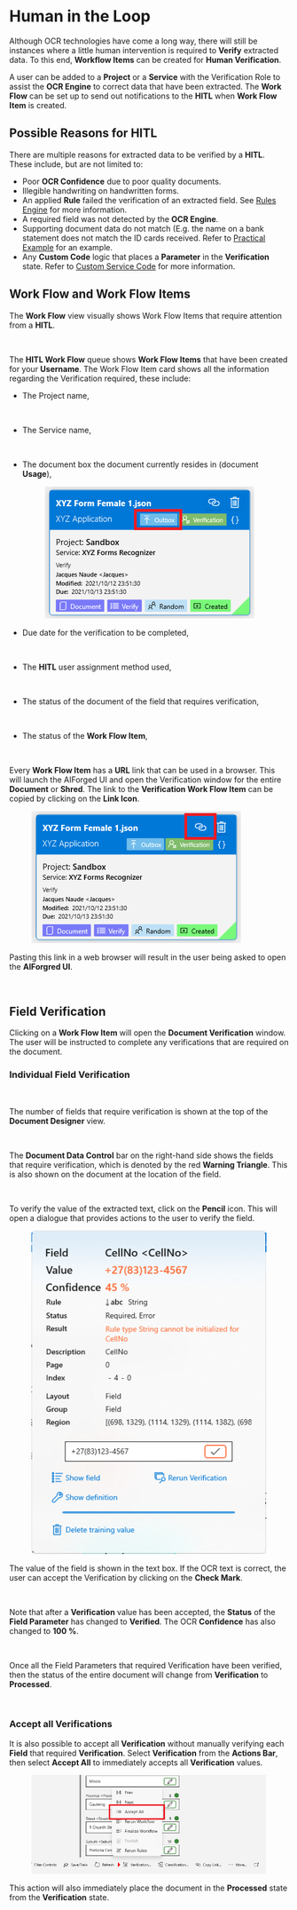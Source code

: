 # Human in the Loop

Although OCR technologies have come a long way, there will still be instances where a little human intervention is required to **Verify** extracted data. To this end, **Workflow Items** can be created for **Human Verification**.

A user can be added to a **Project** or a **Service** with the Verification Role to assist the **OCR Engine** to correct data that have been extracted. The **Work Flow** can be set up to send out notifications to the **HITL** when **Work Flow Item** is created.

## Possible Reasons for HITL

There are multiple reasons for extracted data to be verified by a **HITL**. These include, but are not limited to:

* Poor **OCR Confidence** due to poor quality documents.
* Illegible handwriting on handwritten forms.
* An applied **Rule** failed the verification of an extracted field. See [Rules Engine](broken-reference) for more information.
* A required field was not detected by the **OCR Engine**.
* Supporting document data do not match (E.g. the name on a bank statement does not match the ID cards received. Refer to [Practical Example](practical-examples/credit-application-process-accept-or-reject-the-application.md) for an example.
* Any **Custom Code** logic that places a **Parameter** in the **Verification** state. Refer to [Custom Service Code](../custom-service-code/) for more information.

## Work Flow and Work Flow Items

The **Work Flow** view visually shows Work Flow Items that require attention from a **HITL**.

<figure><img src="../.gitbook/assets/image (152).png" alt=""><figcaption></figcaption></figure>

The **HITL Work Flow** queue shows **Work Flow Items** that have been created for your **Username**. The Work Flow Item card shows all the information regarding the Verification required, these include:

*   The Project name,

    <figure><img src="../.gitbook/assets/image (165).png" alt=""><figcaption></figcaption></figure>
*   The Service name,

    <figure><img src="../.gitbook/assets/image (3) (9).png" alt=""><figcaption></figcaption></figure>
*   The document box the document currently resides in (document **Usage**),

    <figure><img src="../.gitbook/assets/image (58) (1) (1).png" alt=""><figcaption></figcaption></figure>
*   Due date for the verification to be completed,

    <figure><img src="../.gitbook/assets/image (54) (3).png" alt=""><figcaption></figcaption></figure>
*   The **HITL** user assignment method used,

    <figure><img src="../.gitbook/assets/image (12) (4).png" alt=""><figcaption></figcaption></figure>
*   The status of the document of the field that requires verification,

    <figure><img src="../.gitbook/assets/image (9) (4).png" alt=""><figcaption></figcaption></figure>
*   The status of the **Work Flow Item**,

    <figure><img src="../.gitbook/assets/image (13) (4).png" alt=""><figcaption></figcaption></figure>

Every **Work Flow Item** has a **URL** link that can be used in a browser. This will launch the AIForged UI and open the Verification window for the entire **Document** or **Shred**. The link to the **Verification Work Flow Item** can be copied by clicking on the **Link Icon**.

<figure><img src="../.gitbook/assets/image (45) (1) (1).png" alt=""><figcaption></figcaption></figure>

Pasting this link in a web browser will result in the user being asked to open the **AIForgred UI**.

<figure><img src="../.gitbook/assets/image (168).png" alt=""><figcaption></figcaption></figure>

## Field Verification

Clicking on a **Work Flow Item** will open the **Document Verification** window. The user will be instructed to complete any verifications that are required on the document.

### Individual Field Verification

<figure><img src="../.gitbook/assets/image (184).png" alt=""><figcaption></figcaption></figure>

The number of fields that require verification is shown at the top of the **Document Designer** view.

<figure><img src="../.gitbook/assets/image (208).png" alt=""><figcaption></figcaption></figure>

The **Document Data Control** bar on the right-hand side shows the fields that require verification, which is denoted by the red **Warning Triangle**. This is also shown on the document at the location of the field.

<figure><img src="../.gitbook/assets/image (21) (5).png" alt=""><figcaption></figcaption></figure>

To verify the value of the extracted text, click on the **Pencil** icon. This will open a dialogue that provides actions to the user to verify the field.

<figure><img src="../.gitbook/assets/image (43) (1) (1).png" alt=""><figcaption></figcaption></figure>

The value of the field is shown in the text box. If the OCR text is correct, the user can accept the Verification by clicking on the **Check Mark**.

<figure><img src="../.gitbook/assets/image (15) (4).png" alt=""><figcaption></figcaption></figure>

Note that after a **Verification** value has been accepted, the **Status** of the **Field Parameter** has changed to **Verified**. The OCR **Confidence** has also changed to **100 %**.

<figure><img src="../.gitbook/assets/image (151).png" alt=""><figcaption></figcaption></figure>

Once all the Field Parameters that required Verification have been verified, then the status of the entire document will change from **Verification** to **Processed**.

<figure><img src="../.gitbook/assets/image (8) (5).png" alt=""><figcaption></figcaption></figure>

### Accept all Verifications

It is also possible to accept all **Verification** without manually verifying each **Field** that required **Verification**. Select **Verification** from the **Actions Bar**, then select **Accept All** to immediately accepts all **Verification** values.

<figure><img src="../.gitbook/assets/image (20) (1) (1) (1) (1).png" alt=""><figcaption></figcaption></figure>

This action will also immediately place the document in the **Processed** state from the **Verification** state.

<figure><img src="../.gitbook/assets/image (7) (4).png" alt=""><figcaption></figcaption></figure>
